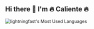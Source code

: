 ## Hi there 👋 I'm 🔥 Caliente 🔥

<!--
**lightningfast707/lightningfast707** is a ✨ _special_ ✨ repository because its `README.md` (this file) appears on your GitHub profile.

Here are some ideas to get you started:

- 🔭 I’m currently working on ...
- 🌱 I’m currently learning ...
- 👯 I’m looking to collaborate on ...
- 🤔 I’m looking for help with ...
- 💬 Ask me about ...
- 📫 How to reach me: ...
- 😄 Pronouns: ...
- ⚡ Fun fact: ...
-->
![lightningfast's Most Used Languages](https://github-readme-stats-three-beta-50.vercel.app/api/top-langs/?username=lightningfast707&theme=jolly&show_icons=true&hide_border=true&layout=compact)
